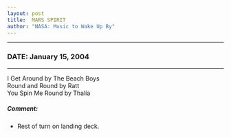 ```yaml
---
layout: post
title:  MARS SPIRIT
author: "NASA: Music to Wake Up By"
---
```


----
### DATE: January 15, 2004
----
I Get Around by The Beach Boys<br />Round and Round by Ratt<br />You Spin Me Round by Thalía

##### Comment:
* Rest of turn on landing deck.

